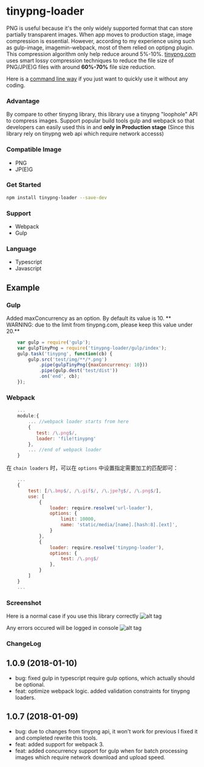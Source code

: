 # tinypng-loader

PNG is useful because it's the only widely supported format that can store partially transparent images.
When app moves to production stage, image compression is essential. However, according to my experience using
such as gulp-image, imagemin-webpack, most of them relied on optipng plugin. This compression algorithm only help reduce
around 5%-10%. [tinypng.com](https://tinypng.com) uses smart lossy compression techniques to reduce the file size of PNG/JP(E)G files
with around <b>60%-70%</b> file size reduction.

Here is a [command line way](https://github.com/jf3096/tinypng-loader-cli) if you just want to quickly use it without any coding.

### Advantage
By compare to other tinypng library, this library use a tinypng "loophole" API to compress images.
Support popular build tools gulp and webpack so that developers can easily used this in and <b>only in Production stage</b> (Since this library rely on tinypng web api which require network accesss)

### Compatible Image
* PNG
* JP(E)G

### Get Started
```bash
npm install tinypng-loader --save-dev
```

### Support
* Webpack
* Gulp

### Language
* Typescript
* Javascript

## Example

### Gulp

Added maxConcurrency as an option. By default its value is 10.
** WARNING: due to the limit from tinypng.com, please keep this value under 20.**

```javascript
    var gulp = require('gulp');
    var gulpTinyPng = require('tinypng-loader/gulp/index');
    gulp.task('tinypng', function(cb) {
        gulp.src('test/img/**/*.png')
            .pipe(gulpTinyPng({maxConcurrency: 10}))
            .pipe(gulp.dest('test/dist'))
            .on('end', cb);
    });
```

### Webpack
```javascript
    ...
    module:{
        ... //webpack loader starts from here
        {
           test: /\.png$/,
           loader: 'file!tinypng'
        },
        ... //end of webpack loader
    }
```

在 `chain loaders` 时，可以在 `options` 中设置指定需要加工的匹配即可：

```javascript
    ...
    {
        test: [/\.bmp$/, /\.gif$/, /\.jpe?g$/, /\.png$/],
        use: [
            {
                loader: require.resolve('url-loader'),
                options: {
                    limit: 10000,
                    name: 'static/media/[name].[hash:8].[ext]',
                }
            },
            {
                loader: require.resolve('tinypng-loader'),
                options: {
                    test: /\.png$/
                },
            }
        ]
    }
    ...
```

### Screenshot
Here is a normal case if you use this library correctly
![alt tag](/git-img/success.png)

Any errors occured will be logged in console
![alt tag](/git-img/error.png)

### ChangeLog


## 1.0.9 (2018-01-10)

* bug: fixed gulp in typescript require gulp options, which actually should be optional.
* feat: optimize webpack logic. added validation constraints for tinypng loaders.

## 1.0.7 (2018-01-09)

* bug: due to changes from tinypng api, it won't work for previous I fixed it and completed rewrite this tools.
* feat: added support for webpack 3.
* feat: added concurrency support for gulp when for batch processing images which require network download and upload speed.
